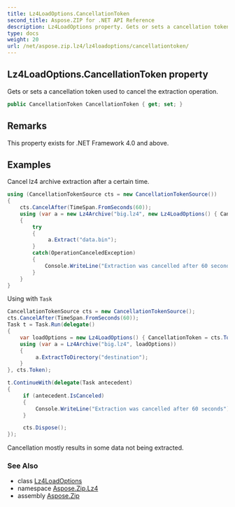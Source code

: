 ```yaml
---
title: Lz4LoadOptions.CancellationToken
second_title: Aspose.ZIP for .NET API Reference
description: Lz4LoadOptions property. Gets or sets a cancellation token used to cancel the extraction operation
type: docs
weight: 20
url: /net/aspose.zip.lz4/lz4loadoptions/cancellationtoken/
---
```

## Lz4LoadOptions.CancellationToken property

Gets or sets a cancellation token used to cancel the extraction operation.

```csharp
public CancellationToken CancellationToken { get; set; }
```

## Remarks

This property exists for .NET Framework 4.0 and above.

## Examples

Cancel lz4 archive extraction after a certain time.

```csharp
using (CancellationTokenSource cts = new CancellationTokenSource())
{
    cts.CancelAfter(TimeSpan.FromSeconds(60)); 
    using (var a = new Lz4Archive("big.lz4", new Lz4LoadOptions() { CancellationToken = cts.Token }))
    {
        try
        {
             a.Extract("data.bin");
        }
        catch(OperationCanceledException)
        {
            Console.WriteLine("Extraction was cancelled after 60 seconds");
        }
    }
}
```

Using with `Task`

```csharp
CancellationTokenSource cts = new CancellationTokenSource();
cts.CancelAfter(TimeSpan.FromSeconds(60));
Task t = Task.Run(delegate()
{
    var loadOptions = new Lz4LoadOptions() { CancellationToken = cts.Token };
    using (var a = Lz4Archive("big.lz4", loadOptions))
    {
         a.ExtractToDirectory("destination");
    }
}, cts.Token);

t.ContinueWith(delegate(Task antecedent)
{
     if (antecedent.IsCanceled)
     {
         Console.WriteLine("Extraction was cancelled after 60 seconds");
     }

     cts.Dispose();
});
```

Cancellation mostly results in some data not being extracted.

### See Also

* class [Lz4LoadOptions](../)
* namespace [Aspose.Zip.Lz4](../../lz4loadoptions/)
* assembly [Aspose.Zip](../../../)


